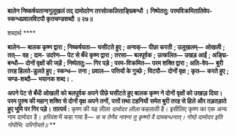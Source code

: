 **बालेन निष्कर्षयतान्वगुलूखलं तद्** **दामोदरेण तरसोत्कलिताङ्घ्रिबन्धौ ।** **निष्पेततु: परमविक्रमितातिवेप-** **स्कन्धप्रवालविटपौ कृतचण्डशब्दौ ॥ २७॥** 

शब्दार्थ **** 

**बालेन—** **बालक कृष्ण द्वारा** **; निष्कर्षयता—** **घसीटते हुए** **; अन्वक्—** **पीछा करती** **; उलूखलम्—** **ओखली** **; तत्—** **वह** **; दाम-** **उदरेण—** **पेट से बँधे कृष्ण द्वारा** **; तरसा—** **बलपूर्वक** **; उत्कलित—** **उखड़ आईं** **; अङ्घ्रि-बन्धौ—** **दोनों वृक्षों की जड़ें** **; निष्पेततु:—** **गिर पड़े** **; परम-विक्रमित—** **परम शक्ति द्वारा** **; अति-वेप—** **बुरी तरह हिलते-डुलते हुए** **; स्कन्ध—** **तना** **; प्रवाल—** **पत्तियों के गुच्छे** **;** **विटपौ—** **दोनों वृक्ष** **; कृत—** **करते हुए** **; चण्ड-शब्दौ—** **भयानक शब्द।** **.** 

**अपने पेट से बँधी ओखली को बलपूर्वक अपने पीछे घसीटते हुए बालक कृष्ण ने दोनों** **वृक्षों को उखाड़ दिया। परम पुरुष की महान् शक्ति से दोनों वृक्ष अपने तनों, पत्तों तथा टहनियों** **समेत बुरी तरह से हिले और तड़तड़ाते हुए भूमि पर गिर पड़े।** **तात्पर्य :** कृष्ण की यह लीला *दामोदर लीला* कहलाती है। इसीलिए कृष्ण का एक अन्य नाम दामोदर है। *हरिवंश* में कहा गया है— *स च तेनैव नाश्ना तु कृष्णो वै दामबन्धनात्।* *गोष्ठे दामोदर इति गोपीभि: परिगीयते॥* ** 